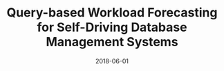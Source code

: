 ---
title: "Query-based Workload Forecasting for Self-Driving Database Management Systems"
collection: publications
permalink: /publication/2018-06-01-ma18-sigmod
date: 2018-06-01
authors: 'Lin Ma, Dana Van Aken, Ahmed Hefny, Gustavo Mezerhane, Andrew Pavlo, Geoffrey J. Gordon'
venue: 'Proceedings of SIGMOD'
paperurl: 'http://danavanaken.com/files/ma18-sigmodb.pdf'
citation: 'Lin Ma, Dana Van Aken, Ahmed Hefny, Gustavo Mezerhane, Andrew Pavlo, Geoffrey J. Gordon. <i>Proceedings of SIGMOD</i>, 2018.'
---